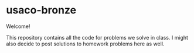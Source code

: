 # usaco-bronze

Welcome!

This repository contains all the code for problems we solve in class. I might also decide to post solutions to homework problems here as well.